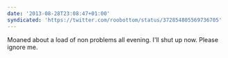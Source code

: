 ```yaml
---
date: '2013-08-28T23:08:47+01:00'
syndicated: 'https://twitter.com/roobottom/status/372854805569736705'
---
```

Moaned about a load of non problems all evening. I'll shut up now. Please ignore me.
